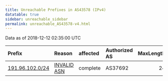 ```yaml
---
title: Unreachable Prefixes in AS43578 (IPv4)
datatable: true
sidebar: unreachable_sidebar
permalink: unreachable_AS43578-v4.html
---
```


Data as of 2018-12-12 02:35:00 UTC


<div class="datatable-begin"></div>

| Prefix                                                   | Reason                                                                                                 | affected   | Authorized AS   |   MaxLength | Anchor                                         |   unreachable /24s |
|:---------------------------------------------------------|:-------------------------------------------------------------------------------------------------------|:-----------|:----------------|------------:|:-----------------------------------------------|-------------------:|
| [191.96.102.0/24](https://stat.ripe.net/191.96.102.0/24) | [INVALID ASN](https://rpki-validator.ripe.net/announcement-preview?asn=AS43578&prefix=191.96.102.0/24) | complete   | AS37692         |          24 | [LACNIC](unreachable_LACNIC_RPKI_Root-v4.html) |                  1 |

<div class="datatable-end"></div>